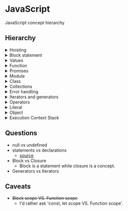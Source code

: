 # JavaScript

JavaScript concept hierarchy

## Hierarchy

<details>
<summary>Hoisting</summary>

- Variable hoisting
  - `var`
    - `var x = 3;`
    - `undefined` if you acess a variable before it's declared
- Function hoisting
  - `"use strict"` is recommended

</details>
<details>
<summary>Block statement</summary>

- `{ StatementList }`
- Block scope
  - declarations
    - let, const, and class
  - statements
    - if...else, for
- Block scoping rule
  - `var` or `function` declaration in non-strict mode
    - **do not** have block scope
  - `let`, `const`, `class`, or `function` declaration in strict mode
- [source](https://developer.mozilla.org/en-US/docs/Web/JavaScript/Reference/Statements/block)

</details>
<details>
<summary>Values</summary>

- Primitive Values
  - booleans, numbers, strings, null, and undefined
- Objects
  - All other values are objects
  - Plain objects, Arrays, Regular expressions, etc.

</details>
<details>
<summary>Function</summary>

- Defining functions
  - Function declarations
  - Function expressions
- Closures**
  - Encapsulation
  - Closure scope chain
    - Local scope (Own scope)
    - Enclosing scope (can be block, function, or module scope)
    - Global scope
- Function parameters
  - Default parameters
  - Rest parameters
    - `function multiply(multiplier, ...args){ /** statement */ }`
- Arrow functions
- Predefiined functions
- [source](https://developer.mozilla.org/en-US/docs/Web/JavaScript/Guide/Functions)

</details>
<details>
<summary>Promises</summary>

- A `promise` is an object representing the eventual completion or failure of an asynchronous operation.
- States**
  - pending
  - fulfilled
  - rejected
- Chaining
  - `Promise.then(res => {/** */});`
  - `Promise.catch(e => {/** */});`
- async/await declaration
- Promise concurrency
  - `Promise.all()`
  - `Promise.allSettled()`
  - `Promise.any()`
  - `Promise.race()`

</details>
<details>
<summary>Module</summary>
</details>
<details>
<summary>Class</summary>
</details>
<details>
<summary>Collections</summary>

- Indexed collections
  - Arrays
  - Typed arrays
- Keyed collections
  - Map
  - WeakMap
  - Set
  - WeakSet

</details>
<details>
<summary>Error handling</summary>

- try/catch/throw
  - `finally` block's returning value becomes the return value of the entire try…catch…finally production
- Error objects
  - throw new Error("The message");
    - `{ name: 'Error', message: 'The message' }`
- [source](https://developer.mozilla.org/en-US/docs/Web/JavaScript/Guide/Control_flow_and_error_handling#try...catch_statement)

</details>
<details>
<summary>Iterators and generators</summary>

- Iterators
  - `next()`
  - `value`
  - `done`
- Generators
  - `function*` syntact
  - `next()`
  - `yield`
- Iterables
  - `for...of`
  - `String`, `Array`, `TypedArray`, `Map`, and `Set`

</details>
<details>
<summary>Operators</summary>

- Assignment operators
  - Destructuring
    - `const [one, two, three] = ["one", "two", "three"];`
  - Evaluation
    - [discourage chaining assignments](https://github.com/airbnb/javascript/blob/master/README.md#variables--no-chain-assignment)
- Comparison operators
- Arithmetic operators
- Bitwise operators
- Logical operators
  - `const a1 = "cat" && "dog"; // t && t returns "dog"`
  - `const a2 = "cat" || "dog"; // t || t returns "cat"`
- BigInt operators
  - you **cannot mix** BigInts and numbers in calcuations
- String operators
  - `"my" + "string"`
- Conditional (ternary) operator
  - `const status = age >= 18 ? "adult" : "minor";`
- Unary operators
  - delete
    - `delete object.property;`
    - Deleting array elements is not recommended
      - The array length is not affected
      - Other elements are not re-indexed
      - Instead, Array.prototype.splice()
  - typeof
  - Relational operators
    - in
      - `0 in ["one", "two"]; // returns true`
      - `"PI" in Math; // returns true`
    - instanceof

</details>
<details>
<summary>Literal</summary>

- Literals represent **fixed values**
- Array literals
- Boolean literals
- Floating-point literals
- Numeric literals
- Object literals
- RegExp literals
- String literals
- [source](https://developer.mozilla.org/en-US/docs/Glossary/Literal)

</details>
<details>
<summary>Object</summary>

- `this`
- 1급 객체
  - 변수나 데이터 구조안에 할당 가능
  - 매개변수로 전달 가능
  - 변환 값 사용 가능
- 내장 객체 (built-in)
  - 런다임 환경에 존재
  - 표준 객체(standard)
- Object Literal
  - new 연산자와 Constructor Function 없이 객체 생성
  - 가장 대중적인 방식
  - JSON 문법의 기반
- Prototype
- [source](https://developer.mozilla.org/en-US/docs/Learn/JavaScript/Objects/Basics)

</details>
<details>
<summary>Execution Context Stack</summary>
</details>

## Questions

- null vs undefined
- statements vs declarations
  - [source](https://developer.mozilla.org/en-US/docs/Web/JavaScript/Reference/Statements#difference_between_statements_and_declarations)
- Block vs Closure
  - Block is a statement while closure is a concept.
- Generators vs Iterators

## Caveats

- ~~Block scope VS. Function scope~~
  - I'd rather ask 'const, let scope VS. Function scope'.
